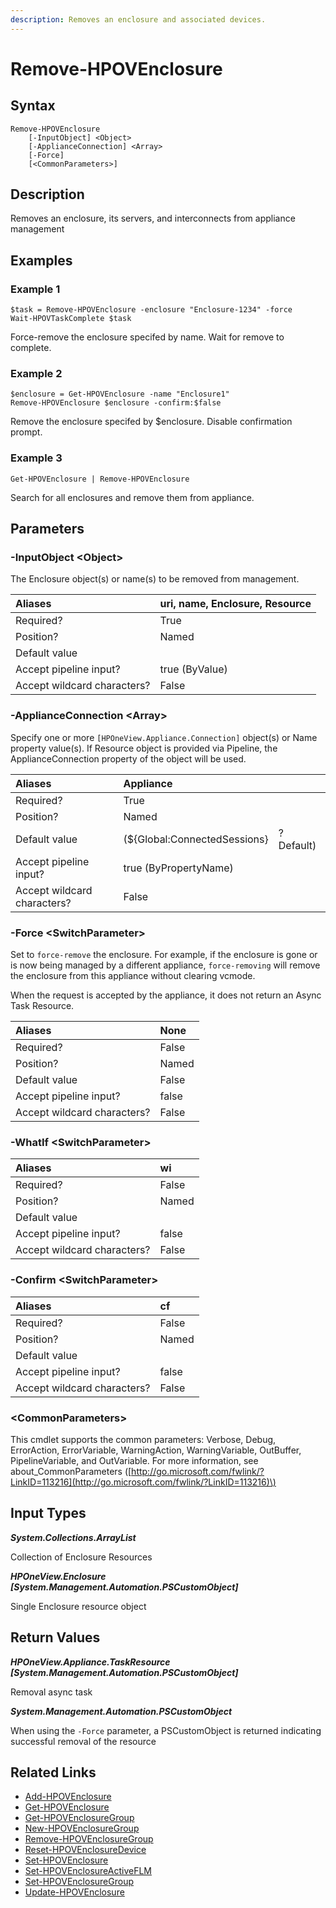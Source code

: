 ```yaml
---
description: Removes an enclosure and associated devices.
---
```


# Remove-HPOVEnclosure

## Syntax

```text
Remove-HPOVEnclosure
    [-InputObject] <Object>
    [-ApplianceConnection] <Array>
    [-Force]
    [<CommonParameters>]
```

## Description

Removes an enclosure, its servers, and interconnects from appliance management

## Examples

### Example 1

```text
$task = Remove-HPOVEnclosure -enclosure "Enclosure-1234" -force
Wait-HPOVTaskComplete $task
```

Force-remove the enclosure specifed by name. Wait for remove to complete.

### Example 2

```text
$enclosure = Get-HPOVEnclosure -name "Enclosure1"
Remove-HPOVEnclosure $enclosure -confirm:$false
```

Remove the enclosure specifed by $enclosure. Disable confirmation prompt.

### Example 3

```text
Get-HPOVEnclosure | Remove-HPOVEnclosure
```

Search for all enclosures and remove them from appliance.

## Parameters

### -InputObject &lt;Object&gt;

The Enclosure object\(s\) or name\(s\) to be removed from management.

| Aliases | uri, name, Enclosure, Resource |
| :--- | :--- |
| Required? | True |
| Position? | Named |
| Default value |  |
| Accept pipeline input? | true \(ByValue\) |
| Accept wildcard characters? | False |

### -ApplianceConnection &lt;Array&gt;

Specify one or more `[HPOneView.Appliance.Connection]` object\(s\) or Name property value\(s\). If Resource object is provided via Pipeline, the ApplianceConnection property of the object will be used.

| Aliases | Appliance |  |
| :--- | :--- | :--- |
| Required? | True |  |
| Position? | Named |  |
| Default value | \(${Global:ConnectedSessions} | ? Default\) |
| Accept pipeline input? | true \(ByPropertyName\) |  |
| Accept wildcard characters? | False |  |

### -Force &lt;SwitchParameter&gt;

Set to `force-remove` the enclosure. For example, if the enclosure is gone or is now being managed by a different appliance, `force-removing` will remove the enclosure from this appliance without clearing vcmode.

When the request is accepted by the appliance, it does not return an Async Task Resource.

| Aliases | None |
| :--- | :--- |
| Required? | False |
| Position? | Named |
| Default value | False |
| Accept pipeline input? | false |
| Accept wildcard characters? | False |

### -WhatIf &lt;SwitchParameter&gt;

| Aliases | wi |
| :--- | :--- |
| Required? | False |
| Position? | Named |
| Default value |  |
| Accept pipeline input? | false |
| Accept wildcard characters? | False |

### -Confirm &lt;SwitchParameter&gt;

| Aliases | cf |
| :--- | :--- |
| Required? | False |
| Position? | Named |
| Default value |  |
| Accept pipeline input? | false |
| Accept wildcard characters? | False |

### &lt;CommonParameters&gt;

This cmdlet supports the common parameters: Verbose, Debug, ErrorAction, ErrorVariable, WarningAction, WarningVariable, OutBuffer, PipelineVariable, and OutVariable. For more information, see about\_CommonParameters \([http://go.microsoft.com/fwlink/?LinkID=113216](http://go.microsoft.com/fwlink/?LinkID=113216)\)

## Input Types

_**System.Collections.ArrayList**_

Collection of Enclosure Resources

_**HPOneView.Enclosure \[System.Management.Automation.PSCustomObject\]**_

Single Enclosure resource object

## Return Values

_**HPOneView.Appliance.TaskResource \[System.Management.Automation.PSCustomObject\]**_

Removal async task

_**System.Management.Automation.PSCustomObject**_

When using the `-Force` parameter, a PSCustomObject is returned indicating successful removal of the resource

## Related Links

* [Add-HPOVEnclosure](add-hpovenclosure.md)
* [Get-HPOVEnclosure](get-hpovenclosure.md)
* [Get-HPOVEnclosureGroup](get-hpovenclosuregroup.md)
* [New-HPOVEnclosureGroup](new-hpovenclosuregroup.md)
* [Remove-HPOVEnclosureGroup](remove-hpovenclosuregroup.md)
* [Reset-HPOVEnclosureDevice](reset-hpovenclosuredevice.md)
* [Set-HPOVEnclosure](set-hpovenclosure.md)
* [Set-HPOVEnclosureActiveFLM](set-hpovenclosureactiveflm.md)
* [Set-HPOVEnclosureGroup](set-hpovenclosuregroup.md)
* [Update-HPOVEnclosure](update-hpovenclosure.md)

